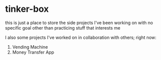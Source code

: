 # tinker-box
this is just a place to store the side projects I've been working on with no specific goal other than practicing stuff that interests me

I also some projects I've worked on in collaboration with others; right now: 
1. Vending Machine
2. Money Transfer App